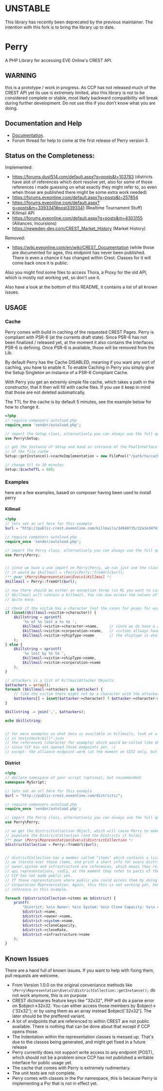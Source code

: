 # UNSTABLE
This library has recently been deprecated by the previous maintainer. The intention with this fork is to bring the library up to date.

# Perry
A PHP Library for accessing EVE Online's CREST API.

## WARNING
this is a prototype / work in progress.
As CCP has not released much of the CREST API yet its use is extremely limited,
also this library is not to be considered complete or stable, most likely
backward compatibility will break during further development.
Do not use this if you don't know what you are doing.

## Documentation and Help
- [Documentation](https://perry.readthedocs.org/en/3.0.0-dev/).
- Forum thread for help to come at the first release of Perry version 3.

## Status on the Completeness:
Implemented:
- https://forums.dust514.com/default.aspx?g=posts&t=103783 (districts have alot of references which dont resolve yet, also for some of those references i made guessing on what exactly they might refer to, so even when those are published there might be some extra work needed)
- https://forums.eveonline.com/default.aspx?g=posts&t=257854
- https://forums.eveonline.com/default.aspx?g=posts&m=3393341#post3393341 (Realtime Tournament Stuff)
- Killmail API
- https://forums.eveonline.com/default.aspx?g=posts&m=4303155 (Alliances, Incursions)
- https://neweden-dev.com/CREST_Market_History (Market History)

Removed:
- https://wiki.eveonline.com/en/wiki/CREST_Documentation  (while those are documented for ages, this endpoint has never been published. There is even a chance it has changed within Crest. Classes for it will come back once it is public.

Also you might find some files to access Thora, a Proxy for the old API,
which is mostly not working yet, so don't use it.

Also have a look at the bottom of this README, it contains a list of all known issues.

## USAGE
### Cache
Perry comes with build in caching of the requested CREST Pages. Perry is compliant with PSR-6 (at the currents draft
state). Since PSR-6 has not been finalized / released yet, at the moment it also contains the Interfaces PSR-6 is
defining. Once PSR-6 is available, those will be removed from the Lib.

By default Perry has the Cache DISABLED, meaning if you want any sort of caching, you have to enable it.
To enable Caching in Perry you simply give the Setup Singleton an instance of a PSR-6 Compliant Cache.

With Perry you get an extremly simple file cache, which takes a path in the constructor, that it then will
fill with cache files. If you use it keep in mind that those are not deleted automatically.

The TTL for the cache is by default 5 minutes, see the example below for how to change it.

```php
<?php
// require composers autoload.php
require_once 'vendor/autoload.php';

// import the Setup class, alternatively you can always use the full qualified name)
use Perry\Setup;

// get the Instance of Setup and hand an instance of the PoolInterface implementation
// of the file cache
Setup::getInstance()->cacheImplementation = new FilePool("/path/to/cache/folder");

// change ttl to 10 minutes
Setup::$cacheTTL = 600;


```

### Examples
here are a few examples, based on composer having been used to install perry

#### Killmail
```php
<?php
// lets set an url here for this example
$url = "http://public-crest.eveonline.com/killmails/34940735/32a1ed47430a4bf247d0544b399014067a734994/";

// require composers autoload.php
require_once 'vendor/autoload.php';

// import the Perry class, alternatively you can always use the full qualified name)
use Perry\Perry;


// since we have a use import on Perry\Perry, we can just use the classname here, otherwise
// it would be $killmail = \Perry\Perry::fromUrl($url);
/** @var \Perry\Representation\Eve\v1\Killmail */
$killmail = Perry::fromUrl($url);

// now there should be either an exception throw (in RL you want to catch those) or
// $killmail will contain a killmail. You can now access the values of the document
// quite easy.

// check if the victim has a character (not the cases for poses for example)
if (isset($killmail->victim->character)) {
    $killstring = sprintf(
        '%s of %s lost a %s to ',
        $killmail->victim->character->name,     // since we do have a character we can use its name
        $killmail->victim->corporation->name,   // victims allways have a corporation
        $killmail->victim->shipType->name       // the shiptype is what was actually lost
    );
} else {
    $killstring = sprintf(
        '%s lost by %s to ',
        $killmail->victim->shipType->name,
        $killmail->victim->corporation->name
    );
}

// attackers is a list of KillmailAttacker Objects.
$attackers = array();
foreach ($killmail->attackers as $attacker) {
    // like the victim there might not be a character with the attacker (sentry guns?)
    $attackers[] = isset($attacker->character) ? $attacker->character->name : $attacker->corporation->name;
}

$killstring .= join(',', $attackers);

echo $killstring;


// for more examples on what data is available in killmails, look at a killmail json string. If in doubt, there are some
// in tests/mock/kill*.json
// the references (character for example) which would be called like $killmail->victim->character(), do not work,
// since CCP has not opened those endpoints yet. :(
// except: the alliance endpoint work (at the moment on SISI only, but they will go live soon)
```


#### District
```php
<?php
// declare namespace of your script (optional, but recommended)
namespace MyScript;

// lets set an url here for this example
$url = "http://public-crest.eveonline.com/districts/";

// require composers autoload.php
require_once 'vendor/autoload.php';

// import the Perry class, alternatively you can always use the full qualified name
use Perry\Perry;

// we get the DistrictCollection Object, which will cause Perry to make a request to CCP's CREST API, and
// populate the DistrictCollection (and the Districts it holds)
/** @var \Perry\Representation\Eve\v1\DistrictCollection */
$districtCollection = Perry::fromUrl($url);


// districtCollection has a member called "items" which contains a list of districts
// we iterate over those items, and print a short info for every district.
// owner,system and infrastructure are references, which means they refer to further
// api representations, sadly, at the moment they refer to parts of the CREST API that
// CCP has not made public yet.
// If those reprenstations where public you could access them by doing $district->owner(), which would return a
// Corporation Representation. Again, this this is not working yet, hence we only use the name of the
// reference in this example.

foreach ($districtCollection->items as $district) {
    printf(
        "District: %s\n Owner: %s\n System: %s\n Clone Capacity: %s\n cloneRate: %s\n Infrastructure: %s\n\n",
        $district->name,
        $district->owner->name,
        $district->system->name,
        $district->cloneCapacity,
        $district->cloneRate,
        $district->infrastructure->name
    );
}
```

## Known Issues
There are a hand full of known issues. If you want to help with fixing them, pull requests are welcome.

- From Version 1.0.0 on the original conveniance methods like ```\Perry\Representation\Eve\v1\DistrictCollection::getInstance();``` do not work anymore, this is on purpose
- CREST dictionaries feature keys like "32x32", PHP will do a parse error on $object->32x32. You can either access those members by $object->{'32x32'}; or by using them as an array instead $object['32x32']. The later should be the preffered variant.
- A lot of endpoints that are referenced to within CREST are not public available. There is nothing that can be done about that except if CCP opens those.
- The Indentation within the representation classes is messed up. That's due to the classes being generated, and might get fixed in a future release
- Perry currently does not support write access to any endpoint (POST), which should not be a problem since CCP has not published a writable interface for public usage yet.
- The cache that comes with Perry is extremely rudimentary.
- The unit tests are not complete.
- Perry comes with classes in the Psr namespace, this is because Perry is implementing a Psr that is not in effect yet.
